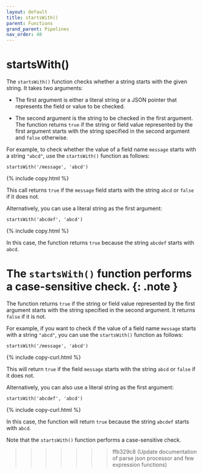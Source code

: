 ```yaml
---
layout: default
title: startsWith()
parent: Functions
grand_parent: Pipelines
nav_order: 40
---
```


# startsWith()

The `startsWith()` function checks whether a string starts with the given string. It takes two arguments:

- The first argument is either a literal string or a JSON pointer that represents the field or value to be checked.

- The second argument is the string to be checked in the first argument.
The function returns `true` if the string or field value represented by the first argument starts with the string specified in the second argument and `false` otherwise.

For example, to check whether the value of a field name `message` starts with a string `"abcd"`, use the `startsWith()` function as follows:

```
startsWith('/message', 'abcd')
```
{% include copy.html %}

This call returns `true` if the `message` field starts with the string `abcd` or `false` if it does not.

Alternatively, you can use a literal string as the first argument:

```
startsWith('abcdef', 'abcd')
```
{% include copy.html %}

In this case, the function returns `true` because the string `abcdef` starts with `abcd`.

The `startsWith()` function performs a case-sensitive check.
{: .note }
=======
The function returns `true` if the string or field value represented by the first argument starts with the string specified in the second argument. It returns `false` if it is not.

For example, if you want to check if the value of a field name `message` starts with a string `"abcd"`, you can use the `startsWith()` function as follows:
```
startsWith('/message', 'abcd')
```
{% include copy-curl.html %}

This will return `true` if the field `message` starts with the string `abcd` or `false` if it does not.

Alternatively, you can also use a literal string as the first argument:
```
startsWith('abcdef', 'abcd')
```
{% include copy-curl.html %}

In this case, the function will return `true` because the string `abcdef` starts with `abcd`.

Note that the `startsWith()` function performs a case-sensitive check.
>>>>>>> ffb329c8 (Update documentation of parse json processor and few expression functions)
